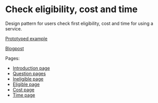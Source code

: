 # Check eligibility, cost and time

Design pattern for users check first eligibility, cost and time for using a service.

[Prototyped example](https://check-eligibility-cost-time.herokuapp.com/)

[Blogpost](https://docs.google.com/a/digital.cabinet-office.gov.uk/document/d/16P131ZwQGJgpmFxlHOCDw799aOBySNZbr1lOwjXY-fc/edit?usp=sharing)

Pages:

- [Introduction page](https://check-eligibility-cost-time.herokuapp.com/pages/introduction)
- [Question pages](https://check-eligibility-cost-time.herokuapp.com/pages/questions/over-18)
- [Ineligible page](https://check-eligibility-cost-time.herokuapp.com/pages/ineligible)
- [Eligible page](https://check-eligibility-cost-time.herokuapp.com/pages/eligible)
- [Cost page](https://check-eligibility-cost-time.herokuapp.com/pages/cost)
- [Time page](https://check-eligibility-cost-time.herokuapp.com/pages/time)
